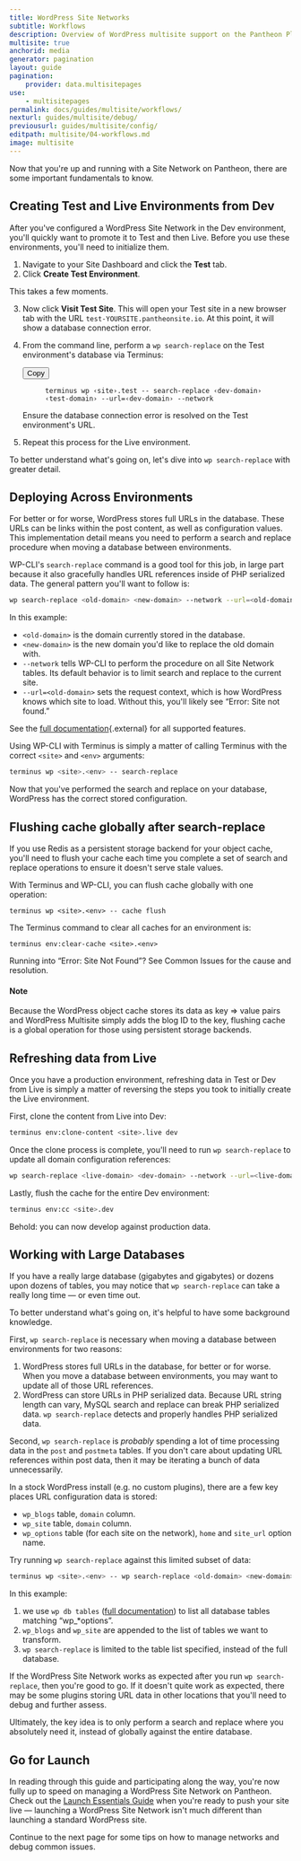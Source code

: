 ```yaml
---
title: WordPress Site Networks
subtitle: Workflows
description: Overview of WordPress multisite support on the Pantheon Platform.
multisite: true
anchorid: media
generator: pagination
layout: guide
pagination:
    provider: data.multisitepages
use:
    - multisitepages
permalink: docs/guides/multisite/workflows/
nexturl: guides/multisite/debug/
previousurl: guides/multisite/config/
editpath: multisite/04-workflows.md
image: multisite
---
```

Now that you're up and running with a Site Network on Pantheon, there are some important fundamentals to know.

## Creating Test and Live Environments from Dev
After you've configured a WordPress Site Network in the Dev environment, you'll quickly want to promote it to Test and then Live. Before you use these environments, you'll need to initialize them.

1. Navigate to your Site Dashboard and click the **<span class="glyphicons glyphicons-equalizer" aria-hidden="true"></span> Test** tab.
2. Click **Create Test Environment**.

  This takes a few moments.

3. Now click **<span class="glyphicons glyphicons-new-window-alt" aria-hidden="true"></span> Visit Test Site**. This will open your Test site in a new browser tab with the URL `test-YOURSITE.pantheonsite.io`. At this point, it will show a database connection error.

4. From the command line, perform a `wp search-replace` on the Test environment's database via Terminus:

    <div class="copy-snippet">
      <button class="btn btn-default btn-clippy" data-clipboard-target="#wp-search-replace-test">Copy</button>
      <figure><pre id="wp-search-replace-test"><code class="command bash" data-lang="bash">terminus wp &lsaquo;site&rsaquo;.test -- search-replace &lsaquo;dev-domain&rsaquo; &lsaquo;test-domain&rsaquo; --url=&lsaquo;dev-domain&rsaquo; --network</code></pre></figure>
    </div>

    Ensure the database connection error is resolved on the Test environment's URL.

5. Repeat this process for the Live environment.

To better understand what's going on, let's dive into `wp search-replace` with greater detail.

## Deploying Across Environments
For better or for worse, WordPress stores full URLs in the database. These URLs can be links within the post content, as well as configuration values. This implementation detail means you need to perform a search and replace procedure when moving a database between environments.

WP-CLI's `search-replace` command is a good tool for this job, in large part because it also gracefully handles URL references inside of PHP serialized data. The general pattern you'll want to follow is:

```bash
wp search-replace <old-domain> <new-domain> --network --url=<old-domain>
```

In this example:

- `<old-domain>` is the domain currently stored in the database.
- `<new-domain>` is the new domain you'd like to replace the old domain with.
- `--network` tells WP-CLI to perform the procedure on all Site Network tables. Its default behavior is to limit search and replace to the current site.
- `--url=<old-domain>` sets the request context, which is how WordPress knows which site to load. Without this, you'll likely see “Error: Site not found.”

See the [full documentation](https://developer.wordpress.org/cli/commands/search-replace/){.external} for all supported features.

Using WP-CLI with Terminus is simply a matter of calling Terminus with the correct `<site>` and `<env>` arguments:

```bash
terminus wp <site>.<env> -- search-replace
```

Now that you've performed the search and replace on your database, WordPress has the correct stored configuration.

## Flushing cache globally after search-replace
If you use Redis as a persistent storage backend for your object cache, you'll need to flush your cache each time you complete a set of search and replace operations to ensure it doesn't serve stale values.

With Terminus and WP-CLI, you can flush cache globally with one operation:


    terminus wp <site>.<env> -- cache flush

The Terminus command to clear all caches for an environment is:


    terminus env:clear-cache <site>.<env>

Running into “Error: Site Not Found”? See Common Issues for the cause and resolution.


<div class="alert alert-info">
<h4 class="info">Note</h4>
<p markdown="1">Because the WordPress object cache stores its data as key => value pairs and WordPress Multisite simply adds the blog ID to the key, flushing cache is a global operation for those using persistent storage backends.</p>
</div>

## Refreshing data from Live
Once you have a production environment, refreshing data in Test or Dev from Live is simply a matter of reversing the steps you took to initially create the Live environment.

First, clone the content from Live into Dev:

```bash
terminus env:clone-content <site>.live dev
```

Once the clone process is complete, you'll need to run `wp search-replace` to update all domain configuration references:

```bash
wp search-replace <live-domain> <dev-domain> --network --url=<live-domain>
```

Lastly, flush the cache for the entire Dev environment:

```bash
terminus env:cc <site>.dev
```

Behold: you can now develop against production data.

## Working with Large Databases
If you have a really large database (gigabytes and gigabytes) or dozens upon dozens of tables, you may notice that `wp search-replace` can take a really long time — or even time out.

To better understand what's going on, it's helpful to have some background knowledge.

First, `wp search-replace` is necessary when moving a database between environments for two reasons:

1. WordPress stores full URLs in the database, for better or for worse. When you move a database between environments, you may want to update all of those URL references.
2. WordPress can store URLs in PHP serialized data. Because URL string length can vary, MySQL search and replace can break PHP serialized data. `wp search-replace` detects and properly handles PHP serialized data.

Second, `wp search-replace` is *probably* spending a lot of time processing data in the `post`  and `postmeta` tables. If you don't care about updating URL references within post data, then it may be iterating a bunch of data unnecessarily.

In a stock WordPress install (e.g. no custom plugins), there are a few key places URL configuration data is stored:


- `wp_blogs` table, `domain` column.
- `wp_site` table, `domain` column.
- `wp_options` table (for each site on the network), `home` and `site_url` option name.

Try running `wp search-replace` against this limited subset of data:

```bash
terminus wp <site>.<env> -- wp search-replace <old-domain> <new-domain> wp_blogs wp_site $(terminus wp <site>.<env> -- wp db tables "wp_*options" --network | paste -s -d ' ' -) --url=<old-domain>
```

In this example:

1. we use `wp db tables` ([full documentation](https://developer.wordpress.org/cli/commands/db/tables/)) to list all database tables matching “wp_*options”.
2. `wp_blogs` and `wp_site` are appended to the list of tables we want to transform.
3. `wp search-replace` is limited to the table list specified, instead of the full database.

If the WordPress Site Network works as expected after you run `wp search-replace`, then you're good to go. If it doesn't quite work as expected, there may be some plugins storing URL data in other locations that you'll need to debug and further assess.

Ultimately, the key idea is to only perform a search and replace where you absolutely need it, instead of globally against the entire database.

## Go for Launch
In reading through this guide and participating along the way, you're now fully up to speed on managing a WordPress Site Network on Pantheon. Check out the [Launch Essentials Guide](https://pantheon.io/docs/guides/launch/) when you're ready to push your site live — launching a WordPress Site Network isn't much different than launching a standard WordPress site.

Continue to the next page for some tips on how to manage networks and debug common issues.
